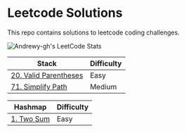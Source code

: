 # Leetcode Solutions

This repo contains solutions to leetcode coding challenges.

![Andrewy-gh's LeetCode Stats](https://leetcode-stats.vercel.app/api?username=Andyrewy-gh&theme=Dark)

| Stack                                              | Difficulty |
| -------------------------------------------------- | ---------- |
| [20. Valid Parentheses](Easy/valid-parentheses.js) | Easy       |
| [71. Simplify Path](Medium/simplify-path.ts)       | Medium     |

| Hashmap                       | Difficulty |
| ----------------------------- | ---------- |
| [1. Two Sum](Easy/two-sum.js) | Easy       |
